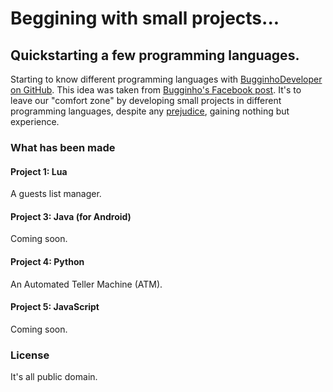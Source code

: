 # Beggining with small projects...
## Quickstarting a few programming languages.

Starting to know different programming languages with [BugginhoDeveloper on GitHub](https://github.com/BugginhoDeveloper). This idea was taken from [Bugginho's Facebook post](https://pt-br.facebook.com/BugginhoDeveloper/posts/632947270208345). It's to leave our "comfort zone" by developing small projects in different programming languages, despite any [prejudice](https://en.wikipedia.org/wiki/Prejudice), gaining nothing but experience.

### What has been made
#### Project 1: Lua
A guests list manager.

#### Project 3: Java (for Android)
Coming soon.

#### Project 4: Python
An Automated Teller Machine (ATM).

#### Project 5: JavaScript
Coming soon.

### License
It's all public domain.
